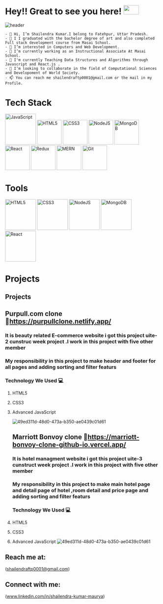 
# Hey!! Great to see you here! <img src="https://media.tenor.com/z2xJqhCpneIAAAAM/wave-hand.gif" width="50px" height="30px">
![header](https://capsule-render.vercel.app/api?type=wave&color=gradient&height=300&width="100%"&section=header&text=Shailendra%20Kumar&fontSize=90)

```
- 👋 Hi, I’m Shailendra Kumar.I belong to Fatehpur, Uttar Pradesh.
- 📖 I I graduated with the bachelor degree of art and also completed Full stack development course from Masai School.
- 👀 I’m interested in Computers and Web Development.
- 🌱 I’m currently working as an Instructional Associate At Masai School.
- 🏫 I'm currently Teaching Data Structures and Algorithms through Javascript and React.js .
- 💞️ I’m looking to collaborate in the field of Computational Sciences and Developoment of World Society.
- 📫 You can reach me shailendraftp0001@gmail.com or the mail in my Profile.

```
# Tech Stack
   <span>
  <img width="100px" height="100px"  src="https://res.cloudinary.com/computer-know-how/images/f_auto,q_auto/v1586880081/JavaScript-logo/JavaScript-logo.png?_i=AA" alt="JavaScript"/>
  <img width="80px" height="80px" src="https://mohitkss.github.io/static/media/html5.4e6edfe05f07c383e94f.png" alt="HTML5"/>
  <img width="80px" height="80px" src="https://mohitkss.github.io/static/media/css3.845e8eb63836bef093cf.png" alt="CSS3"/>
  <img width="80px" height="80px" src="https://mohitkss.github.io/static/media/nodejs.b508473ad71a31ce2fae.png" alt="NodeJS"/>
  <img width="80px" height="80px" src="https://mohitkss.github.io/static/media/mongodb.4f7af09e6354d51beec8.png" alt="MongoDB"/>
  <img width="80px" height="80px" src="https://mohitkss.github.io/static/media/react.22d1f2096ed82cab7a8a.png" alt="React"/>
  <img width="80px" height="80px" src="https://mohitkss.github.io/static/media/redux.7fec6369cecd1cbd44d6.png" alt="Redux"/>
  <img width="80px" height="80px" src="https://mohitkss.github.io/static/media/mern.b58d81727b47466a7cda.png" alt="MERN" width="48" height="48"/>
  <img width="80px" height="80px" src="https://mohitkss.github.io/static/media/git.b1472a80b81e487179cf.png" alt="Git"/>
  
</span>

# Tools
   <span>
  <img width="100px" height="100px" marginLeft="50px" src="https://www.computerhope.com/jargon/w/windows.png" alt="HTML5"/>
  <img width="100px" height="100px" src="https://pbs.twimg.com/profile_images/689189555765784576/3wgIDj3j_400x400.png" alt="CSS3"/>
  <img width="100px" height="100px"  src="https://static-00.iconduck.com/assets.00/vercel-icon-512x449-3422jidz.png" alt="NodeJS"/>
  <img width="100px" height="100px" src="https://pbs.twimg.com/profile_images/1413544188411482112/61xGHyIi_400x400.jpg" alt="MongoDB"/>
  <img width="100px" height="100px"  src="https://upload.wikimedia.org/wikipedia/commons/thumb/9/9a/Visual_Studio_Code_1.35_icon.svg/2048px-Visual_Studio_Code_1.35_icon.svg.png" alt="React"/>
  
</span>
  
# Projects
  <div> 



   </div>

   ## Projects 
                                          
   ## Purpull.com clone 🔗https://purpullclone.netlify.app/
   ### It is beauty related E-commerce website i got this project uite-2 cunstruc week project .I work in this project with five other member
                       
   ###  My responsibility in this project to make header and footer for all pages and adding sorting and filter featurs
   ### Technology We Used :computer: 
1. HTML5
2. CSS3
3. Advanced JavaScript

   ![49ed311d-48d0-473a-b350-ae0439c01d61](https://user-images.githubusercontent.com/67849097/146674910-ca9d9f02-b7bd-40dc-a0e6-89e9046ee47c.jpg)
  
   ## Marriott Bonvoy clone 🔗https://marriott-bonvoy-clone-github-io.vercel.app/
   ### It is hotel managment website i got this project uite-3 cunstruct week project .I work in this project with five other member
                       
   ###  My responsibility in this project to make main hotel page and detail page of hotel ,room detail and price page and adding sorting and filter featurs
     ### Technology We Used :computer: 
1. HTML5
2. CSS3
3. Advanced JavaScript
   ![49ed311d-48d0-473a-b350-ae0439c01d61](https://www.linkpicture.com/q/marriot_3.png)
  
                                         
                                               
## Reach me at:
(shailendraftp0001@gmail.com)

## Connect with me:
(www.linkedin.com/in/shailendra-kumar-maurya)
